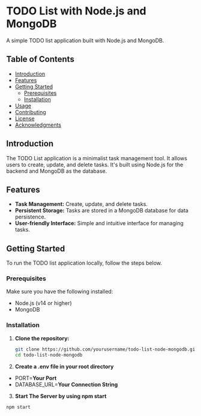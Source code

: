 # TODO List with Node.js and MongoDB

A simple TODO list application built with Node.js and MongoDB.

## Table of Contents

- [Introduction](#introduction)
- [Features](#features)
- [Getting Started](#getting-started)
  - [Prerequisites](#prerequisites)
  - [Installation](#installation)
- [Usage](#usage)
- [Contributing](#contributing)
- [License](#license)
- [Acknowledgments](#acknowledgments)

## Introduction

The TODO List application is a minimalist task management tool. It allows users to create, update, and delete tasks. It's built using Node.js for the backend and MongoDB as the database.

## Features

- **Task Management:** Create, update, and delete tasks.
- **Persistent Storage:** Tasks are stored in a MongoDB database for data persistence.
- **User-friendly Interface:** Simple and intuitive interface for managing tasks.

## Getting Started

To run the TODO list application locally, follow the steps below.

### Prerequisites

Make sure you have the following installed:

- Node.js (v14 or higher)
- MongoDB

### Installation

1. **Clone the repository:**

   ```bash
   git clone https://github.com/yourusername/todo-list-node-mongodb.git
   cd todo-list-node-mongodb
2. **Create a .env file in your root directory**
  - PORT=**Your Port**
  - DATABASE_URL=**Your Connection String**
3. **Start The Server by using npm start**
    
  ````bash
  npm start
